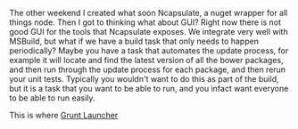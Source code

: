 The other weekend I created what soon Ncapsulate, a nuget wrapper for all things node.  Then I got to thinking what about GUI?  Right now there is not good GUI for the tools that Ncapsulate exposes.  We integrate very well with MSBuild, but what if we have a build task that only needs to happen periodically?  Maybe you have a task that automates the update process, for example it will locate and find the latest version of all the bower packages, and then run through the update process for each package, and then rerun your unit tests.  Typically you wouldn't want to do this as part of the build, but it is a task that you want to be able to run, and you infact want everyone to be able to run easily.

This is where [Grunt Launcher](gruntlauncher)

[gruntlauncher]: http://visualstudiogallery.msdn.microsoft.com/dcbc5325-79ef-4b72-960e-0a51ee33a0ff
